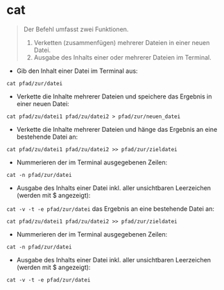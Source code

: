 # cat

> Der Befehl umfasst zwei Funktionen.
> 1. Verketten (zusammenfügen) mehrerer Dateien in einer neuen Datei.
> 2. Ausgabe des Inhalts einer oder mehrerer Dateien im Terminal.

- Gib den Inhalt einer Datei im Terminal aus:

`cat pfad/zur/datei`

- Verkette die Inhalte mehrerer Dateien und speichere das Ergebnis in einer neuen Datei:

`cat pfad/zu/datei1 pfad/zu/datei2 > pfad/zur/neuen_datei`

- Verkette die Inhalte mehrerer Dateien und hänge das Ergebnis an eine bestehende Datei an:

`cat pfad/zu/datei1 pfad/zu/datei2 >> pfad/zur/zieldatei`

- Nummerieren der im Terminal ausgegebenen Zeilen:

`cat -n pfad/zur/datei`

- Ausgabe des Inhalts einer Datei inkl. aller unsichtbaren Leerzeichen (werden mit $ angezeigt):

`cat -v -t -e pfad/zur/datei`
das Ergebnis an eine bestehende Datei an:

`cat pfad/zu/datei1 pfad/zu/datei2 >> pfad/zur/zieldatei`

- Nummerieren der im Terminal ausgegebenen Zeilen:

`cat -n pfad/zur/datei`

- Ausgabe des Inhalts einer Datei inkl. aller unsichtbaren Leerzeichen (werden mit $ angezeigt):

`cat -v -t -e pfad/zur/datei`

